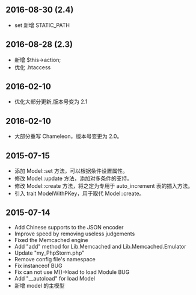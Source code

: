 ## 2016-08-30 (2.4)

* set 新增 STATIC_PATH

## 2016-08-28 (2.3)
  
* 新增 $this->action;
* 优化 .htaccess
  
## 2016-02-10
  
* 优化大部分更新,版本号变为 2.1
  
## 2016-02-10
  
* 大部分重写 Chameleon，版本号变更为 2.0。
  
## 2015-07-15
  
* 添加 Model::set 方法，可以根据条件设置属性。
* 修改 Model::update 方法，添加对多条件的支持。
* 修改 Model::create 方法，将之定为专用于 auto_increment 表的插入方法。
* 引入 trait ModelWithPKey，用于取代 Model::create。
  
## 2015-07-14
  
* Add Chinese supports to the JSON encoder
* Improve speed by removing useless judgements
* Fixed the Memcached engine
* Add "add" method for Lib.Memcached and Lib.Memcached.Emulator
* Update "my_PhpStorm.php"
* Remove config file's namespace
* Fix instanceof BUG
* Fix can not use M()->load to load Module BUG
* Add "__autoload" for load Model
* 新增 model 的主模型